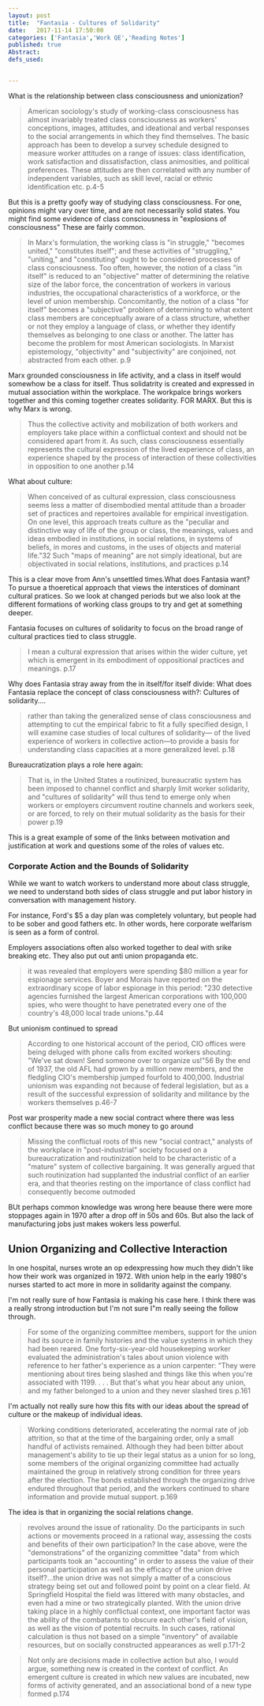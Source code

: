 ```yaml
---
layout: post
title:  "Fantasia - Cultures of Solidarity"
date:   2017-11-14 17:50:00
categories: ['Fantasia','Work QE','Reading Notes']
published: true
Abstract:
defs_used:


---
```


What is the relationship between class consciousness and unionization?

>American sociology's study of working-class consciousness has
almost invariably treated class consciousness as workers' conceptions,
images, attitudes, and ideational and verbal responses to the
social arrangements in which they find themselves. The basic approach
has been to develop a survey schedule designed to measure
worker attitudes on a range of issues: class identification, work
satisfaction and dissatisfaction, class animosities, and political preferences.
These attitudes are then correlated with any number of
independent variables, such as skill level, racial or ethnic identification etc. p.4-5

But this is a pretty goofy way of studying class consciousness. For one, opinions might vary over time, and are not necessarily solid states. You might find some evidence of class consciousness in "explosions of consciousness" These are fairly common.

>In Marx's formulation, the working class is "in struggle," "becomes
united," "constitutes itself"; and these activities of "struggling,"
"uniting," and "constituting" ought to be considered processes
of class consciousness. Too often, however, the notion of a
class "in itself" is reduced to an "objective" matter of determining
the relative size of the labor force, the concentration of workers in
various industries, the occupational characteristics of a workforce,
or the level of union membership. Concomitantly, the notion of a
class "for itself" becomes a "subjective" problem of determining to
what extent class members are conceptually aware of a class structure,
whether or not they employ a language of class, or whether
they identify themselves as belonging to one class or another. The
latter has become the problem for most American sociologists.
In Marxist epistemology, "objectivity" and "subjectivity" are conjoined,
not abstracted from each other. p.9

Marx grounded consciousness in life activity, and a class in itself would somewhow be a class for itself. Thus solidatrity is created and expressed in mutual association within the workplace. The workpalce brings workers together and this coming together creates solidarity. FOR MARX. But this is why Marx is wrong.

>Thus the collective activity and mobilization of both workers
and employers take place within a conflictual context and
should not be considered apart from it. As such, class consciousness
essentially represents the cultural expression of the lived experience
of class, an experience shaped by the process of interaction of
these collectivities in opposition to one another p.14

What about culture:
>When conceived of as cultural expression, class consciousness
seems less a matter of disembodied mental attitude than a broader
set of practices and repertoires available for empirical investigation.
On one level, this approach treats culture as the "peculiar and
distinctive way of life of the group or class, the meanings, values
and ideas embodied in institutions, in social relations, in systems of
beliefs, in mores and customs, in the uses of objects and material
life."32 Such "maps of meaning" are not simply ideational, but are
objectivated in social relations, institutions, and practices p.14

This is a clear move from Ann's unsettled times.What does Fantasia want? To pursue a thoeretical approach that views the interstices of dominant cultural pratices. So we look at changed periods but we also look at the different formations of working class groups to try and get at something deeper.

Fantasia focuses on cultures of solidarity to focus on the broad range of cultural practices tied to class struggle.
>I mean a cultural expression that arises within the
wider culture, yet which is emergent in its embodiment of oppositional
practices and meanings. p.17

<def>Why does Fantasia stray away from the in itself/for itself divide: </def>
<def>What does Fantasia replace the concept of class consciousness with?: Cultures of solidarity....</def>

>rather than taking the generalized sense of class consciousness
and attempting to cut the empirical fabric to fit a fully specified
design, I will examine case studies of local cultures of solidarity—
of the lived experience of workers in collective action—to
provide a basis for understanding class capacities at a more generalized
level. p.18

Bureaucratization plays a role here again:
>That is, in the United States a routinized,
bureaucratic system has been imposed to channel conflict and
sharply limit worker solidarity, and "cultures of solidarity" will thus
tend to emerge only when workers or employers circumvent routine
channels and workers seek, or are forced, to rely on their
mutual solidarity as the basis for their power p.19

This is a great example of some of the links between motivation and justification at work and questions some of the roles of values etc.

### Corporate Action and the Bounds of Solidarity

While we want to watch workers to understand more about class struggle, we need to understand both sides of class struggle and put labor history in conversation with management history.

For instance, Ford's $5 a day plan was completely voluntary, but people had to be sober and good fathers etc. In other words, here corporate welfarism is seen as a form of control.

Employers associations often also worked together to deal with srike breaking etc. They also put out anti union propaganda etc.
>it was revealed that employers were
spending $80 million a year for espionage services. Boyer and
Morais have reported on the extraordinary scope of labor espionage
in this period: "230 detective agencies furnished the largest American
corporations with 100,000 spies, who were thought to have
penetrated every one of the country's 48,000 local trade unions."p.44

But unionism continued to spread
>According to one
historical account of the period, CIO offices were being deluged
with phone calls from excited workers shouting: "We've sat down!
Send someone over to organize us!"56 By the end of 1937, the old
AFL had grown by a million new members, and the fledgling CIO's
membership jumped fourfold to 400,000. Industrial unionism was
expanding not because of federal legislation, but as a result of the
successful expression of solidarity and militance by the workers
themselves p.46-7

Post war prosperity made a new social contract where there was less conflict because there was so much money to go around
>Missing the conflictual roots of this new "social contract," analysts
of the workplace in "post-industrial" society focused on a bureaucratization
and routinization held to be characteristic of a "mature"
system of collective bargaining. It was generally argued that
such routinization had supplanted the industrial conflict of an earlier
era, and that theories resting on the importance of class conflict
had consequently become outmoded

BUt perhaps common knowledge was wrong here beause there were more stoppages again in 1970 after a drop off in 50s and 60s. But also the lack of manufacturing jobs just makes wokers less powerful.

## Union Organizing and Collective Interaction

In one hospital, nurses wrote an op edexpressing how much they didn't like how their work was organized in 1972. With union help in the early 1980's nurses started to act more in more in solidarity against the company.

I'm not really sure of how Fantasia is making his case here. I think there was a really strong introduction but I'm not sure I"m really seeing the follow through.

>For some of the organizing committee members, support for the
union had its source in family histories and the value systems in
which they had been reared. One forty-six-year-old housekeeping
worker evaluated the administration's tales about union violence
with reference to her father's experience as a union carpenter:
"They were mentioning about tires being slashed and things like
this when you're associated with 1199. . . . But that's what you
hear about any union, and my father belonged to a union and they
never slashed tires p.161

I'm actually not really sure how this fits with our ideas about the spread of culture or the makeup of individual ideas.

>Working conditions deteriorated,
accelerating the normal rate of job attrition, so that at the time of
the bargaining order, only a small handful of activists remained.
Although they had been bitter about management's ability to tie up
their legal status as a union for so long, some members of the
original organizing committee had actually maintained the group in
relatively strong condition for three years after the election. The
bonds established through the organizing drive endured throughout
that period, and the workers continued to share information
and provide mutual support. p.169

The idea is that in organizing the social relations change.

>revolves around the issue of rationality. Do the participants in such
actions or movements proceed in a rational way, assessing the costs
and benefits of their own participation? In the case above, were the
"demonstrations" of the organizing committee "data" from which
participants took an "accounting" in order to assess the value of
their personal participation as well as the efficacy of the union drive
itself?...the union drive was not simply a matter of a conscious
strategy being set out and followed point by point on a clear field.
At Springfield Hospital the field was littered with many obstacles,
and even had a mine or two strategically planted. With the union
drive taking place in a highly conflictual context, one important
factor was the ability of the combatants to obscure each other's field
of vision, as well as the vision of potential recruits. In such cases,
rational calculation is thus not based on a simple "inventory" of
available resources, but on socially constructed appearances as
well p.171-2

>Not only are decisions made in collective action but also, I would
argue, something new is created in the context of conflict. An
emergent culture is created in which new values are incubated,
new forms of activity generated, and an associational bond of a new
type formed p.174
